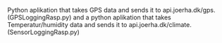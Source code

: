 Python aplikation that takes GPS data and sends it to api.joerha.dk/gps. (GPSLoggingRasp.py) and a python aplikation that takes Temperatur/humidity data and sends it to api.joerha.dk/climate. (SensorLoggingRasp.py)

